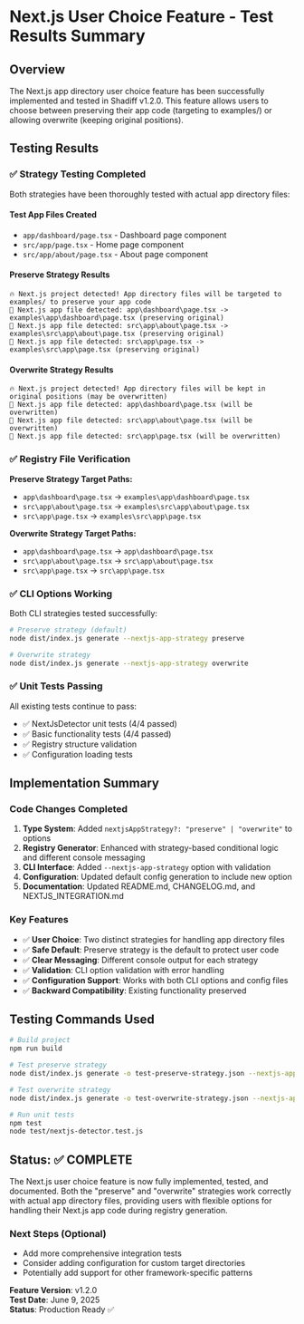 # Next.js User Choice Feature - Test Results Summary

## Overview

The Next.js app directory user choice feature has been successfully implemented and tested in Shadiff v1.2.0. This feature allows users to choose between preserving their app code (targeting to examples/) or allowing overwrite (keeping original positions).

## Testing Results

### ✅ Strategy Testing Completed

Both strategies have been thoroughly tested with actual app directory files:

#### Test App Files Created

- `app/dashboard/page.tsx` - Dashboard page component
- `src/app/page.tsx` - Home page component  
- `src/app/about/page.tsx` - About page component

#### Preserve Strategy Results

```
🔥 Next.js project detected! App directory files will be targeted to examples/ to preserve your app code
📂 Next.js app file detected: app\dashboard\page.tsx -> examples\app\dashboard\page.tsx (preserving original)
📂 Next.js app file detected: src\app\about\page.tsx -> examples\src\app\about\page.tsx (preserving original)
📂 Next.js app file detected: src\app\page.tsx -> examples\src\app\page.tsx (preserving original)
```

#### Overwrite Strategy Results

```
🔥 Next.js project detected! App directory files will be kept in original positions (may be overwritten)
📂 Next.js app file detected: app\dashboard\page.tsx (will be overwritten)
📂 Next.js app file detected: src\app\about\page.tsx (will be overwritten)
📂 Next.js app file detected: src\app\page.tsx (will be overwritten)
```

### ✅ Registry File Verification

**Preserve Strategy Target Paths:**

- `app\dashboard\page.tsx` -> `examples\app\dashboard\page.tsx`
- `src\app\about\page.tsx` -> `examples\src\app\about\page.tsx`
- `src\app\page.tsx` -> `examples\src\app\page.tsx`

**Overwrite Strategy Target Paths:**

- `app\dashboard\page.tsx` -> `app\dashboard\page.tsx`
- `src\app\about\page.tsx` -> `src\app\about\page.tsx`
- `src\app\page.tsx` -> `src\app\page.tsx`

### ✅ CLI Options Working

Both CLI strategies tested successfully:

```bash
# Preserve strategy (default)
node dist/index.js generate --nextjs-app-strategy preserve

# Overwrite strategy  
node dist/index.js generate --nextjs-app-strategy overwrite
```

### ✅ Unit Tests Passing

All existing tests continue to pass:

- ✅ NextJsDetector unit tests (4/4 passed)
- ✅ Basic functionality tests (4/4 passed)
- ✅ Registry structure validation
- ✅ Configuration loading tests

## Implementation Summary

### Code Changes Completed

1. **Type System**: Added `nextjsAppStrategy?: "preserve" | "overwrite"` to options
2. **Registry Generator**: Enhanced with strategy-based conditional logic and different console messaging
3. **CLI Interface**: Added `--nextjs-app-strategy` option with validation
4. **Configuration**: Updated default config generation to include new option
5. **Documentation**: Updated README.md, CHANGELOG.md, and NEXTJS_INTEGRATION.md

### Key Features

- ✅ **User Choice**: Two distinct strategies for handling app directory files
- ✅ **Safe Default**: Preserve strategy is the default to protect user code
- ✅ **Clear Messaging**: Different console output for each strategy  
- ✅ **Validation**: CLI option validation with error handling
- ✅ **Configuration Support**: Works with both CLI options and config files
- ✅ **Backward Compatibility**: Existing functionality preserved

## Testing Commands Used

```bash
# Build project
npm run build

# Test preserve strategy
node dist/index.js generate -o test-preserve-strategy.json --nextjs-app-strategy preserve

# Test overwrite strategy  
node dist/index.js generate -o test-overwrite-strategy.json --nextjs-app-strategy overwrite

# Run unit tests
npm test
node test/nextjs-detector.test.js
```

## Status: ✅ COMPLETE

The Next.js user choice feature is now fully implemented, tested, and documented. Both the "preserve" and "overwrite" strategies work correctly with actual app directory files, providing users with flexible options for handling their Next.js app code during registry generation.

### Next Steps (Optional)

- Add more comprehensive integration tests
- Consider adding configuration for custom target directories
- Potentially add support for other framework-specific patterns

**Feature Version**: v1.2.0  
**Test Date**: June 9, 2025  
**Status**: Production Ready ✅

